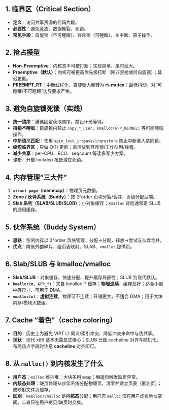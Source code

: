 

## 1. 临界区（Critical Section）
- **定义**：访问共享资源的代码片段。
- **必要性**：避免竞态、数据撕裂、死锁。
- **常见手段**：自旋锁（不可睡眠）、互斥锁（可睡眠）、关中断、原子操作。

## 2. 抢占模型
- **Non-Preemptive**：内核态不可被打断；实现简单、尾时延大。
- **Preemptive（默认）**：内核可被更高优先级打断（除非禁抢或持自旋锁）；延迟更低。
- **PREEMPT_RT**：中断线程化，自旋锁大量转为 **rt-mutex**；最低抖动，对“可睡眠/不可睡眠”边界要求严格。

## 3. 避免自旋锁死锁（实践）
- **统一锁序**：遵循固定获取顺序，禁止环形等待。
- **持锁不睡眠**：自旋锁内禁止 `copy_*_user`、`kmalloc(GFP_KERNEL)` 等可能睡眠操作。
- **中断语义匹配**：使用 `spin_lock_irqsave/irqrestore` 防止中断重入拿同锁。
- **缩短临界区**：只做 O(1) 更新；重活放到互斥锁/工作队列/线程。
- **减少共享**：per-CPU、RCU、seqcount 等读多写少方案。
- **诊断**：开启 lockdep 报告潜在死锁。

## 4. 内存管理“三大件”
1. **`struct page`（memmap）**：物理页元数据。  
2. **Zone / 伙伴系统（Buddy）**：按 2^order 页块分裂/合并，页级分配后端。  
3. **Slab 系列（SLAB/SLUB/SLOB）**：小对象缓存；`kmalloc` 背后通常走 SLUB 的通用缓存。

## 5. 伙伴系统（Buddy System）
- **思路**：空闲内存以 2^order 页块管理；分配→分裂，释放→尝试与伙伴合并。
- **优点**：降低外部碎片，给页表映射、SLAB、`vmalloc` 提供页。

## 6. Slab/SLUB 与 kmalloc/vmalloc
- **Slab/SLUB**：对象缓存，快速分配、提升缓存局部性；SLUB 为现代默认。
- **`kmalloc(n, GFP_*)`**：来自 kmalloc-* 缓存；**物理连续**、缓存友好；适合小到中等尺寸、可用于 DMA。
- **`vmalloc(n)`**：**虚拟连续**，物理可不连续；开销更大，不适合 DMA；用于大块内存/模块大数组。

## 7. Cache “着色”（cache coloring）
- **目的**：历史上为避免 VIPT L1 同义/索引冲突、降低冲突未命中与伪共享。
- **现状**：现代 x86 基本无需显式操心；SLUB 已做 cacheline 对齐与随机化。布局热点字段时注意 **cacheline** 对齐即可。

## 8. 从 `malloc()` 到内核发生了什么
- **用户态**：`malloc` 维护堆；大块多用 `mmap`；触碰页触发缺页异常。
- **内核态处理**：缺页处理从伙伴系统分配物理页，清零并建立页表（匿名页）；或映射文件页缓存。
- **区别**：`kmalloc/vmalloc` 是**内核态**分配；用户态 `malloc` 仅在用户虚拟地址空间，二者只在用户拷贝/缺页时交集。

